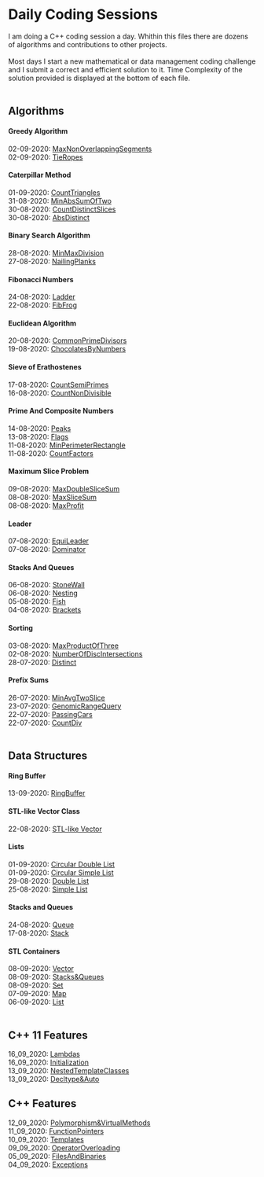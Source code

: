 # Daily Coding Sessions
  
I am doing a C++ coding session a day. Whithin this files there are dozens of algorithms and contributions to other projects.
<br/><br/>
Most days I start a new  mathematical or data management coding challenge and I submit a correct and efficient solution to it. Time Complexity of the solution provided is displayed at the bottom of each file.
<br/><br/>

## **Algorithms**

#### Greedy Algorithm

02-09-2020: [MaxNonOverlappingSegments](https://github.com/ManuCanedo/DailyCodingSessions/tree/master/Algorithms_GreedyAlgorithm/MaxNonOverlappingSegments)  
02-09-2020: [TieRopes](https://github.com/ManuCanedo/DailyCodingSessions/tree/master/Algorithms_GreedyAlgorithm/TieRopes)  

#### Caterpillar Method

01-09-2020: [CountTriangles](https://github.com/ManuCanedo/DailyCodingSessions/tree/master/Algorithms_CaterpillarMethod/CountTriangles)  
31-08-2020: [MinAbsSumOfTwo](https://github.com/ManuCanedo/DailyCodingSessions/tree/master/Algorithms_CaterpillarMethod/MinAbsSumOfTwo)  
30-08-2020: [CountDistinctSlices](https://github.com/ManuCanedo/DailyCodingSessions/tree/master/Algorithms_CaterpillarMethod/CountDistinctSlices)  
30-08-2020: [AbsDistinct](https://github.com/ManuCanedo/DailyCodingSessions/tree/master/Algorithms_CaterpillarMethod/AbsDistinct)  

#### Binary Search Algorithm

28-08-2020: [MinMaxDivision](https://github.com/ManuCanedo/DailyCodingSessions/tree/master/Algorithms_BinarySearchAlgorithm/MinMaxDivision)  
27-08-2020: [NailingPlanks](https://github.com/ManuCanedo/DailyCodingSessions/tree/master/Algorithms_BinarySearchAlgorithm/NailingPlanks)  

#### Fibonacci Numbers

24-08-2020: [Ladder](https://github.com/ManuCanedo/DailyCodingSessions/tree/master/Algorithms_FibonacciNumbers/Ladder)  
22-08-2020: [FibFrog](https://github.com/ManuCanedo/DailyCodingSessions/tree/master/Algorithms_FibonacciNumbers/FibFrog)  

#### Euclidean Algorithm

20-08-2020: [CommonPrimeDivisors](https://github.com/ManuCanedo/DailyCodingSessions/tree/master/Algorithms_EuclideanAlgorithm/CommonPrimeDivisors)  
19-08-2020: [ChocolatesByNumbers](https://github.com/ManuCanedo/DailyCodingSessions/tree/master/Algorithms_EuclideanAlgorithm/ChocolatesByNumbers)  

#### Sieve of Erathostenes

17-08-2020: [CountSemiPrimes](https://github.com/ManuCanedo/DailyCodingSessions/tree/master/Algorithms_SieveOfErathostenes/CountSemiPrimes)  
16-08-2020: [CountNonDivisible](https://github.com/ManuCanedo/DailyCodingSessions/tree/master/Algorithms_SieveOfErathostenes/CountNonDivisible)  

#### Prime And Composite Numbers

14-08-2020: [Peaks](https://github.com/ManuCanedo/DailyCodingSessions/tree/master/Algorithms_Prime%26CompositeNumbers/Peaks)  
13-08-2020: [Flags](https://github.com/ManuCanedo/DailyCodingSessions/tree/master/Algorithms_Prime&CompositeNumbers/Flags)  
11-08-2020: [MinPerimeterRectangle](https://github.com/ManuCanedo/DailyCodingSessions/tree/master/Algorithms_Prime%26CompositeNumbers/MinPerimeterRectangle)  
11-08-2020: [CountFactors](https://github.com/ManuCanedo/DailyCodingSessions/tree/master/Algorithms_Prime%26CompositeNumbers/CountFactors)  

#### Maximum Slice Problem

09-08-2020: [MaxDoubleSliceSum](https://github.com/ManuCanedo/DailyCodingSessions/tree/master/Algorithms_MaxSliceProblem/MaxDoubleSliceSum)  
08-08-2020: [MaxSliceSum](https://github.com/ManuCanedo/DailyCodingSessions/tree/master/Algorithms_MaxSliceProblem/MaxSliceSum)  
08-08-2020: [MaxProfit](https://github.com/ManuCanedo/DailyCodingSessions/tree/master/Algorithms_MaxSliceProblem/MaxProfit)  

#### Leader

07-08-2020: [EquiLeader](https://github.com/ManuCanedo/DailyCodingSessions/tree/master/Algorithms_Leader/EquiLeader)  
07-08-2020: [Dominator](https://github.com/ManuCanedo/DailyCodingSessions/tree/master/Algorithms_Leader/Dominator)  

#### Stacks And Queues

06-08-2020: [StoneWall](https://github.com/ManuCanedo/DailyCodingSessions/tree/master/Algorithms_Stacks&Queues/StoneWall)  
06-08-2020: [Nesting](https://github.com/ManuCanedo/DailyCodingSessions/tree/master/Algorithms_Stacks&Queues/Nesting)  
05-08-2020: [Fish](https://github.com/ManuCanedo/DailyCodingSessions/tree/master/Algorithms_Stacks%26Queues/Fish)  
04-08-2020: [Brackets](https://github.com/ManuCanedo/DailyCodingSessions/tree/master/Algorithms_Stacks&Queues/Brackets)  

#### Sorting

03-08-2020: [MaxProductOfThree](https://github.com/ManuCanedo/DailyCodingSessions/tree/master/Algorithms_Sorting/MaxProductOfThree)  
02-08-2020: [NumberOfDiscIntersections](https://github.com/ManuCanedo/DailyCodingSessions/tree/master/Algorithms_Sorting/NumberOfDiscIntersections)  
28-07-2020: [Distinct](https://github.com/ManuCanedo/DailyCodingSessions/tree/master/Algorithms_Sorting/Distinct)  

#### Prefix Sums

26-07-2020: [MinAvgTwoSlice](https://github.com/ManuCanedo/DailyCodingSessions/tree/master/Algorithms_PrefixSums/MinAvgTwoSlice)  
23-07-2020: [GenomicRangeQuery](https://github.com/ManuCanedo/DailyCodingSessions/tree/master/Algorithms_PrefixSums/GenomicRangeQuery)    
22-07-2020: [PassingCars](https://github.com/ManuCanedo/DailyCodingSessions/tree/master/Algorithms_PrefixSums/PassingCars)  
22-07-2020: [CountDiv](https://github.com/ManuCanedo/DailyCodingSessions/tree/master/Algorithms_PrefixSums/CountDiv)  <br/><br/>

## **Data Structures**

#### Ring Buffer

13-09-2020: [RingBuffer](https://github.com/ManuCanedo/DailyCodingSessions/tree/master/DataStructures_RingBuffer/RingBuffer)    

#### STL-like Vector Class

22-08-2020: [STL-like Vector](https://github.com/ManuCanedo/DailyCodingSessions/tree/master/DataStructures_STL-like_Vector)  

#### Lists

01-09-2020: [Circular Double List](https://github.com/ManuCanedo/DailyCodingSessions/tree/master/DataStructures_Lists/CircularDoubleList)  
01-09-2020: [Circular Simple List](https://github.com/ManuCanedo/DailyCodingSessions/tree/master/DataStructures_Lists/CircularSimpleList)  
29-08-2020: [Double List](https://github.com/ManuCanedo/DailyCodingSessions/tree/master/DataStructures_Lists/DoubleList)  
25-08-2020: [Simple List](https://github.com/ManuCanedo/DailyCodingSessions/tree/master/DataStructures_Lists/SimpleList)  

#### Stacks and Queues

24-08-2020: [Queue](https://github.com/ManuCanedo/DailyCodingSessions/tree/master/DataStructures_Stacks%26Queues/Queue)  
17-08-2020: [Stack](https://github.com/ManuCanedo/DailyCodingSessions/tree/master/DataStructures_Stacks%26Queues/Stack)  

#### STL Containers

08-09-2020: [Vector](https://github.com/ManuCanedo/DailyCodingSessions/tree/master/DataStructures_STL_Containers/Vector)  
08-09-2020: [Stacks&Queues](https://github.com/ManuCanedo/DailyCodingSessions/tree/master/DataStructures_STL_Containers/Stacks&Queues)  
08-09-2020: [Set](https://github.com/ManuCanedo/DailyCodingSessions/tree/master/DataStructures_STL_Containers/Set)  
07-09-2020: [Map](https://github.com/ManuCanedo/DailyCodingSessions/tree/master/DataStructures_STL_Containers/Map)  
06-09-2020: [List](https://github.com/ManuCanedo/DailyCodingSessions/tree/master/DataStructures_STL_Containers/List)  <br/><br/> 

## **C++ 11 Features**

16_09_2020: [Lambdas](https://github.com/ManuCanedo/DailyCodingSessions/tree/master/Cpp11Features/Lambdas)  
16_09_2020: [Initialization](https://github.com/ManuCanedo/DailyCodingSessions/tree/master/Cpp11Features/Initialization)  
13_09_2020: [NestedTemplateClasses](https://github.com/ManuCanedo/DailyCodingSessions/tree/master/Cpp11Features/NestedTemplateClasses)  
13_09_2020: [Decltype&Auto](https://github.com/ManuCanedo/DailyCodingSessions/tree/master/Cpp11Features/Decltype&Auto)    

## **C++ Features**

12_09_2020: [Polymorphism&VirtualMethods](https://github.com/ManuCanedo/DailyCodingSessions/tree/master/CppFeatures/Polymorphism&VirtualMethods)  
11_09_2020: [FunctionPointers](https://github.com/ManuCanedo/DailyCodingSessions/tree/master/CppFeatures/FunctionPointers)    
10_09_2020: [Templates](https://github.com/ManuCanedo/DailyCodingSessions/tree/master/CppFeatures/Templates)  
09_09_2020: [OperatorOverloading](https://github.com/ManuCanedo/DailyCodingSessions/tree/master/CppFeatures/OperatorOverloading)  
05_09_2020: [FilesAndBinaries](https://github.com/ManuCanedo/DailyCodingSessions/tree/master/CppFeatures/FilesAndBinaries)  
04_09_2020: [Exceptions](https://github.com/ManuCanedo/DailyCodingSessions/tree/master/CppFeatures/Exceptions)  <br/><br/> 



